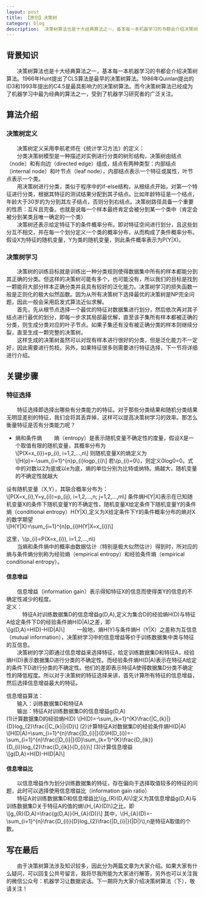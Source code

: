 ```yaml
--- 
layout: post
title: 【原创】决策树 
category: blog
description:  决策树算法也是十大经典算法之一，基本每一本机器学习的书都会介绍决策树算法。1966年Hunt提出了CLS算法是最早的决策树算法。1986年Quinlan提出的ID3和1993年提出的C4.5是最具影响力的决策树算法。而今决策树算法已经成为了机器学习中最为经典的算法之一，受到了机器学习研究者的广泛关注。
---
```


## 背景知识
  　　决策树算法也是十大经典算法之一，基本每一本机器学习的书都会介绍决策树算法。1966年Hunt提出了CLS算法是最早的决策树算法。1986年Quinlan提出的ID3和1993年提出的C4.5是最具影响力的决策树算法。而今决策树算法已经成为了机器学习中最为经典的算法之一，受到了机器学习研究者的广泛关注。


## 算法介绍
### 决策树定义
　　决策树定义采用李航老师在《统计学习方法》的定义：  
　　分类决策树模型是一种描述对实例进行分类的树形结构，决策树由结点（node）和有向边（directed edge）组成，结点有两种类型：内部结点（internal node）和叶节点（leaf node），内部结点表示一个特征或属性，叶节点表示一个类。  
　　用决策树进行分类，类似于程序中的if-else结构，从根结点开始，对第一个特征进行分类，根据其特征的测试结果分配到其子结点。比如年龄特征是一个结点，年龄大于30岁的为分到其左子结点，否则分到右结点。决策树路径具备一个重要的性质：互斥且完备。也就是说每一个样本最终肯定会被分到某一个类中（肯定会被分到某类且唯一确定的一个类）  
　　决策树还表示给定特征下的条件概率分布。即对特征空间进行划分，且这些划分互不相交，并在每一个划分定义一个类的概率分布，从而构成了条件概率分布。假设X为特征的随机变量，Y为类的随机变量，则此条件概率表示为P(Y|X)。  

### 决策树学习
　　决策树的训练目标就是训练出一种分类规则使得数据集中所有的样本都能分到其正确的分类。但这样的决策树可能有多个，也可能没有，所以我们的目标是找到一颗能将大部分样本正确分类并且具有较好的泛化能力。决策树学习的损失函数一般是正则化的极大似然函数。因为从所有决策树下选择最优的决策树是NP完全问题，因此一般会采用启发式算法近似求解。  
　　首先，先从根节点选择一个最优的特征对数据集进行划分，然后依次再对其子结点进行最优的划分，即每一步求其局部最优解，直至该子集所有样本都被正确的分类，则生成分类对应的叶子节点。如果子集还有没有被正确分类的样本则继续分裂，直至生成一颗完整的决策树。  
　　这样生成的决策树虽然可以对现有样本进行很好的分类，但是泛化能力不一定好，因此需要进行剪枝。另外，如果特征很多则需要进行特征选择，下一节将详细进行介绍。  


## 关键步骤

### 特征选择

　　特征选择即选择出哪些有分类能力的特征。对于那些分类结果和随机分类结果无明显差别的特征，我们会将其丢弃掉，这样可以提高决策树学习的效率。那怎么衡量特征是否有分类能力呢？  
* 熵和条件熵
　　熵（entropy）是表示随机变量不确定性的度量，假设X是一个取值有限的随机变量，其概率分布为  
	\\[P(X=x_{i})=p_{i}, i=1,2,...,n\\]
则随机变量X的熵定义为  
\\[H(p)=-\sum_{i=1}^{n}p_{i}logp_{i}\\]
若\\(p_{i}=0\\)，则定义0log0=0。式中的对数以2为底或以e为底，熵的单位分别为比特或纳特。熵越大，随机变量的不确定性就越大  

设有随机变量（X,Y），其联合概率分布为：  
\\[P(X=x_{i},Y=y_{i})=p_{ij}, i=1,2,...,n; j=1,2,...,m\\]
条件熵H[Y|X]表示在已知随机变量X的条件下随机变量Y的不确定性，随机变量X给定条件下随机变量Y的条件熵（conditional entropy）H(Y|X),定义为X给定条件下Y的条件概率分布的熵对X的数学期望  
\\[H(Y|X)=\sum_{i=1}^{n}p_{i}H(Y|X=x_{i})\\]

这里，\\(p_{i}=P(X=x_{i}), i=1,2,...,n\\)  
　　当熵和条件熵中的概率由数据估计（特别是极大似然估计）得到时，所对应的熵与条件熵分别称为经验熵（empirical entropy）和经验条件熵（empirical conditional entropy）。

#### 信息增益

　　信息增益（information gain）表示得知特征X的信息而使得类Y的信息的不确定性减少的程度。  
定义：  
　　　特征A对训练数据集D的信息增益g(D,A),定义为集合D的经验熵H(D)与特征A给定条件下D的经验条件熵H(D|A)之差，即  
\\[g(D,A)=H(D)-H(D|A)\\]
　　一般地，熵H(Y)与条件熵H（Y|X）之差称为互信息（mutual information），决策树学习中的信息增益等价于训练数据集中类与特征的互信息。  
　　决策树的学习即通过信息增益来选择特征，给定训练数据集D和特征A，经验熵H(D)表示数据集D进行分类的不确定性。而经验条件熵H(D|A)表示在特征A给定的条件下D进行分类的不确定性。他们的差即表示特征A使得数据集D分类不确定性的降低程度。所以对于决策树的特征选择来讲，首先计算所有特征的信息增益，然后选择信息增益最大的特征。  

信息增益算法：  
　　输入：训练数据集D和特征A  
　　输出：特征A对训练数据集D的信息增益g(D,A)  
(1)计算数据集D的经验熵H(D)
\\[H(D)=-\sum_{k=1}^{K}\frac{|C_{k}|}{D}log_{2}\frac{|C_{k}|}{D}\\]
(2)计算特征A对数据集D的经验条件熵H(D|A)  
\\[H(D|A)=\sum_{i=1}^{n}\frac{|D_{i}|}{D}H(D_{i})=-\sum_{i=1}^{n}\frac{|D_{i}|}{D}\sum_{k=1}^{K}\frac{D_{ik}}{D_{i}}log_{2}\frac{D_{ik}}{D_{i}}\\]
(3)计算信息增益  
\\[g(D,A)=H(D)-H(D|A)\\]

#### 信息增益比
　　以信息增益作为划分训练数据集的特征，存在偏向于选择取值较多的特征的问题，此时可以选择使用信息增益比（information gain ratio）  
　　特征A对训练数据集D和信息增益比\\(g_{R}(D,A)\\)定义为其信息增益g(D,A)与训练数据集D关于特征A的值的熵\\(H_{A}(D)\\)之比，即  
\\[g_{R}(D,A)=\frac{g(D,A)}{H_{A}(D)}\\]
其中，\\(H_{A}(D)=-\sum_{i=1}^{n}\frac{D_{i}}{D}log_{2}\frac{|D_{i}|}{|D|}\\),n是特征A取值的个数。  


## 写在最后
　　由于决策树算法涉及知识较多，因此分为两篇文章为大家介绍。如果大家有什么疑问，可以回复公共号留言，我将尽我所能为大家进行解答，另外也可以关注我的微信公众号：机器学习让数据说话。下一期将为大家介绍决策树算法（下），敬请关注！


